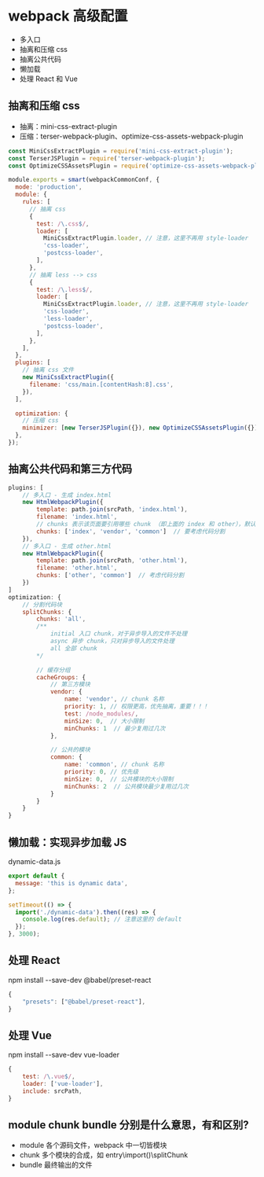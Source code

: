 # webpack 高级配置

- 多入口
- 抽离和压缩 css
- 抽离公共代码
- 懒加载
- 处理 React 和 Vue

## 抽离和压缩 css

- 抽离：mini-css-extract-plugin
- 压缩：terser-webpack-plugin、optimize-css-assets-webpack-plugin

```js
const MiniCssExtractPlugin = require('mini-css-extract-plugin');
const TerserJSPlugin = require('terser-webpack-plugin');
const OptimizeCSSAssetsPlugin = require('optimize-css-assets-webpack-plugin');

module.exports = smart(webpackCommonConf, {
  mode: 'production',
  module: {
    rules: [
      // 抽离 css
      {
        test: /\.css$/,
        loader: [
          MiniCssExtractPlugin.loader, // 注意，这里不再用 style-loader
          'css-loader',
          'postcss-loader',
        ],
      },
      // 抽离 less --> css
      {
        test: /\.less$/,
        loader: [
          MiniCssExtractPlugin.loader, // 注意，这里不再用 style-loader
          'css-loader',
          'less-loader',
          'postcss-loader',
        ],
      },
    ],
  },
  plugins: [
    // 抽离 css 文件
    new MiniCssExtractPlugin({
      filename: 'css/main.[contentHash:8].css',
    }),
  ],

  optimization: {
    // 压缩 css
    minimizer: [new TerserJSPlugin({}), new OptimizeCSSAssetsPlugin({})],
  },
});
```

## 抽离公共代码和第三方代码

```js
plugins: [
    // 多入口 - 生成 index.html
    new HtmlWebpackPlugin({
        template: path.join(srcPath, 'index.html'),
        filename: 'index.html',
        // chunks 表示该页面要引用哪些 chunk （即上面的 index 和 other），默认全部引用
        chunks: ['index', 'vendor', 'common']  // 要考虑代码分割
    }),
    // 多入口 - 生成 other.html
    new HtmlWebpackPlugin({
        template: path.join(srcPath, 'other.html'),
        filename: 'other.html',
        chunks: ['other', 'common']  // 考虑代码分割
    })
]
optimization: {
    // 分割代码块
    splitChunks: {
        chunks: 'all',
        /**
            initial 入口 chunk，对于异步导入的文件不处理
            async 异步 chunk，只对异步导入的文件处理
            all 全部 chunk
        */

        // 缓存分组
        cacheGroups: {
            // 第三方模块
            vendor: {
                name: 'vendor', // chunk 名称
                priority: 1, // 权限更高，优先抽离，重要！！！
                test: /node_modules/,
                minSize: 0,  // 大小限制
                minChunks: 1  // 最少复用过几次
            },

            // 公共的模块
            common: {
                name: 'common', // chunk 名称
                priority: 0, // 优先级
                minSize: 0,  // 公共模块的大小限制
                minChunks: 2  // 公共模块最少复用过几次
            }
        }
    }
}
```

## 懒加载：实现异步加载 JS

dynamic-data.js

```js
export default {
  message: 'this is dynamic data',
};
```

```js
setTimeout(() => {
  import('./dynamic-data').then((res) => {
    console.log(res.default); // 注意这里的 default
  });
}, 3000);
```

## 处理 React

npm install --save-dev @babel/preset-react

```js
{
    "presets": ["@babel/preset-react"],
}
```

## 处理 Vue

npm install --save-dev vue-loader

```js
{
    test: /\.vue$/,
    loader: ['vue-loader'],
    include: srcPath,
}
```

## module chunk bundle 分别是什么意思，有和区别?

- module 各个源码文件，webpack 中一切皆模块
- chunk 多个模块的合成，如 entry\import()\splitChunk
- bundle 最终输出的文件
